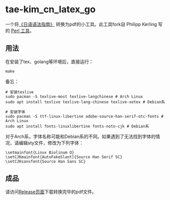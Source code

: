 # tae-kim_cn_latex_go

一个将[《日语语法指南》](http://res.wokanxing.info/jpgramma/) 转换为pdf的小工具。此工具fork自 Philipp Kerling 写的 [Perl 工具](https://github.com/bobbens/tae-kim_latex)。

## 用法
在安装了tex、golang等环境后，直接运行：
```
make
```

备忘：

```
# 安装texlive
sudo pacman -S texlive-most texlive-langchinese # Arch Linux
sudo apt install texlive texlive-lang-chinese texlive-xetex # Debian系

# 安装字体
sudo pacman -S ttf-linux-libertine adobe-source-han-serif-otc-fonts # Arch Linux
sudo apt install fonts-linuxlibertine fonts-noto-cjk # Debian系
```

对于Arch系，字体名称可能和Debian系的不同。如果遇到了无法找到字体的情况，请编辑sty文件，修改为下列字体：
```
\setmainfont{Linux Biolinum O}
\setCJKmainfont[AutoFakeSlant]{Source Han Serif SC}
\setCJKsansfont{Source Han Sans SC}
```

## 成品

请访问[Release页面](https://github.com/jim-kirisame/jpgramma-cn-pdf-converter/releases/latest)下载转换完毕的pdf文件。
